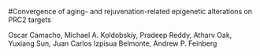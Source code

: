 #Convergence of aging- and rejuvenation-related epigenetic alterations on PRC2 targets



Oscar Camacho, Michael A. Koldobskiy, Pradeep Reddy, Atharv Oak, Yuxiang Sun, Juan Carlos Izpisua Belmonte, Andrew P. Feinberg
